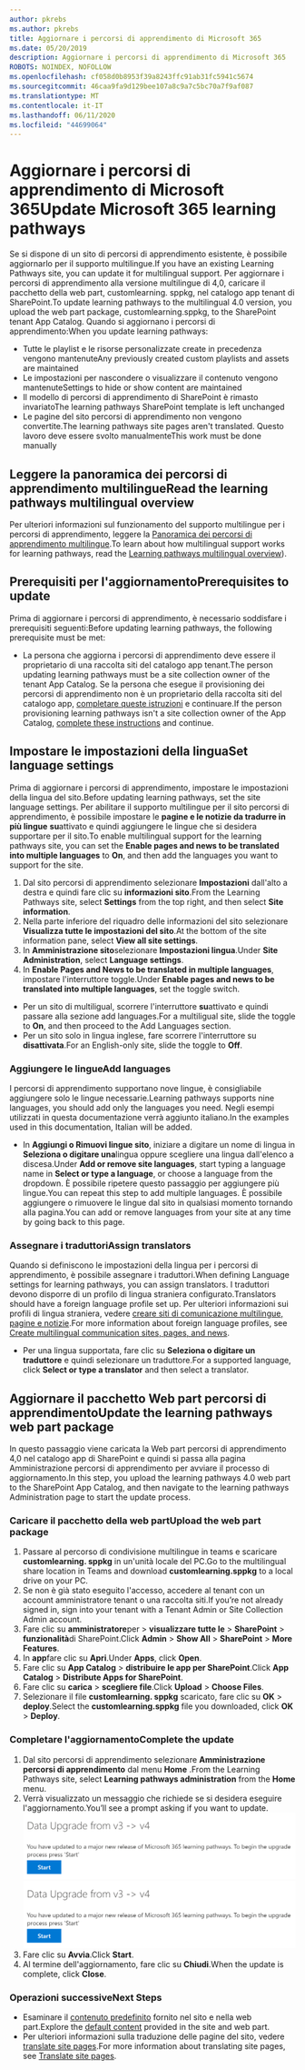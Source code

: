```yaml
---
author: pkrebs
ms.author: pkrebs
title: Aggiornare i percorsi di apprendimento di Microsoft 365
ms.date: 05/20/2019
description: Aggiornare i percorsi di apprendimento di Microsoft 365
ROBOTS: NOINDEX, NOFOLLOW
ms.openlocfilehash: cf058d0b8953f39a8243ffc91ab31fc5941c5674
ms.sourcegitcommit: 46caa9fa9d129bee107a8c9a7c5bc70a7f9af087
ms.translationtype: MT
ms.contentlocale: it-IT
ms.lasthandoff: 06/11/2020
ms.locfileid: "44699064"
---
```

# <a name="update-microsoft-365-learning-pathways"></a><span data-ttu-id="930e8-103">Aggiornare i percorsi di apprendimento di Microsoft 365</span><span class="sxs-lookup"><span data-stu-id="930e8-103">Update Microsoft 365 learning pathways</span></span>
<span data-ttu-id="930e8-104">Se si dispone di un sito di percorsi di apprendimento esistente, è possibile aggiornarlo per il supporto multilingue.</span><span class="sxs-lookup"><span data-stu-id="930e8-104">If you have an existing Learning Pathways site, you can update it for multilingual support.</span></span> <span data-ttu-id="930e8-105">Per aggiornare i percorsi di apprendimento alla versione multilingue di 4,0, caricare il pacchetto della web part, customlearning. sppkg, nel catalogo app tenant di SharePoint.</span><span class="sxs-lookup"><span data-stu-id="930e8-105">To update learning pathways to the multilingual 4.0 version, you upload the web part package, customlearning.sppkg, to the SharePoint tenant App Catalog.</span></span> <span data-ttu-id="930e8-106">Quando si aggiornano i percorsi di apprendimento:</span><span class="sxs-lookup"><span data-stu-id="930e8-106">When you update learning pathways:</span></span>  

- <span data-ttu-id="930e8-107">Tutte le playlist e le risorse personalizzate create in precedenza vengono mantenute</span><span class="sxs-lookup"><span data-stu-id="930e8-107">Any previously created custom playlists and assets are maintained</span></span>
- <span data-ttu-id="930e8-108">Le impostazioni per nascondere o visualizzare il contenuto vengono mantenute</span><span class="sxs-lookup"><span data-stu-id="930e8-108">Settings to hide or show content are maintained</span></span>
- <span data-ttu-id="930e8-109">Il modello di percorsi di apprendimento di SharePoint è rimasto invariato</span><span class="sxs-lookup"><span data-stu-id="930e8-109">The learning pathways SharePoint template is left unchanged</span></span>
- <span data-ttu-id="930e8-110">Le pagine del sito percorsi di apprendimento non vengono convertite.</span><span class="sxs-lookup"><span data-stu-id="930e8-110">The learning pathways site pages aren't translated.</span></span> <span data-ttu-id="930e8-111">Questo lavoro deve essere svolto manualmente</span><span class="sxs-lookup"><span data-stu-id="930e8-111">This work must be done manually</span></span>

## <a name="read-the-learning-pathways-multilingual-overview"></a><span data-ttu-id="930e8-112">Leggere la panoramica dei percorsi di apprendimento multilingue</span><span class="sxs-lookup"><span data-stu-id="930e8-112">Read the learning pathways multilingual overview</span></span>
<span data-ttu-id="930e8-113">Per ulteriori informazioni sul funzionamento del supporto multilingue per i percorsi di apprendimento, leggere la [Panoramica dei percorsi di apprendimento multilingue](custom_overview_ml.md).</span><span class="sxs-lookup"><span data-stu-id="930e8-113">To learn about how multilingual support works for learning pathways, read the [Learning pathways multilingual overview](custom_overview_ml.md)).</span></span> 

## <a name="prerequisites-to-update"></a><span data-ttu-id="930e8-114">Prerequisiti per l'aggiornamento</span><span class="sxs-lookup"><span data-stu-id="930e8-114">Prerequisites to update</span></span>
<span data-ttu-id="930e8-115">Prima di aggiornare i percorsi di apprendimento, è necessario soddisfare i prerequisiti seguenti:</span><span class="sxs-lookup"><span data-stu-id="930e8-115">Before updating learning pathways, the following prerequisite must be met:</span></span>
- <span data-ttu-id="930e8-116">La persona che aggiorna i percorsi di apprendimento deve essere il proprietario di una raccolta siti del catalogo app tenant.</span><span class="sxs-lookup"><span data-stu-id="930e8-116">The person updating learning pathways must be a site collection owner of the tenant App Catalog.</span></span> <span data-ttu-id="930e8-117">Se la persona che esegue il provisioning dei percorsi di apprendimento non è un proprietario della raccolta siti del catalogo app, [completare queste istruzioni](addappadmin.md) e continuare.</span><span class="sxs-lookup"><span data-stu-id="930e8-117">If the person provisioning learning pathways isn't a site collection owner of the App Catalog, [complete these instructions](addappadmin.md) and continue.</span></span> 

## <a name="set-language-settings"></a><span data-ttu-id="930e8-118">Impostare le impostazioni della lingua</span><span class="sxs-lookup"><span data-stu-id="930e8-118">Set language settings</span></span> 
<span data-ttu-id="930e8-119">Prima di aggiornare i percorsi di apprendimento, impostare le impostazioni della lingua del sito.</span><span class="sxs-lookup"><span data-stu-id="930e8-119">Before updating learning pathways, set the site language settings.</span></span> <span data-ttu-id="930e8-120">Per abilitare il supporto multilingue per il sito percorsi di apprendimento, è possibile impostare le **pagine e le notizie da tradurre in più lingue** **su**attivato e quindi aggiungere le lingue che si desidera supportare per il sito.</span><span class="sxs-lookup"><span data-stu-id="930e8-120">To enable multilingual support for the learning pathways site, you can set the **Enable pages and news to be translated into multiple languages** to **On**, and then add the languages you want to support for the site.</span></span>
1.  <span data-ttu-id="930e8-121">Dal sito percorsi di apprendimento selezionare **Impostazioni** dall'alto a destra e quindi fare clic su **informazioni sito**.</span><span class="sxs-lookup"><span data-stu-id="930e8-121">From the Learning Pathways site, select **Settings** from the top right, and then select **Site information**.</span></span>
2.  <span data-ttu-id="930e8-122">Nella parte inferiore del riquadro delle informazioni del sito selezionare **Visualizza tutte le impostazioni del sito**.</span><span class="sxs-lookup"><span data-stu-id="930e8-122">At the bottom of the site information pane, select **View all site settings**.</span></span>
3.  <span data-ttu-id="930e8-123">In **Amministrazione sito**selezionare **Impostazioni lingua**.</span><span class="sxs-lookup"><span data-stu-id="930e8-123">Under **Site Administration**, select **Language settings**.</span></span>
4.  <span data-ttu-id="930e8-124">In **Enable Pages and News to be translated in multiple languages**, impostare l'interruttore toggle.</span><span class="sxs-lookup"><span data-stu-id="930e8-124">Under **Enable pages and news to be translated into multiple languages**, set the toggle switch.</span></span> 
- <span data-ttu-id="930e8-125">Per un sito di multiligual, scorrere l'interruttore **su**attivato e quindi passare alla sezione add languages.</span><span class="sxs-lookup"><span data-stu-id="930e8-125">For a multiligual site, slide the toggle to **On**, and then proceed to the Add Languages section.</span></span> 
- <span data-ttu-id="930e8-126">Per un sito solo in lingua inglese, fare scorrere l'interruttore su **disattivata**.</span><span class="sxs-lookup"><span data-stu-id="930e8-126">For an English-only site, slide the toggle to **Off**.</span></span>

### <a name="add-languages"></a><span data-ttu-id="930e8-127">Aggiungere le lingue</span><span class="sxs-lookup"><span data-stu-id="930e8-127">Add languages</span></span>
<span data-ttu-id="930e8-128">I percorsi di apprendimento supportano nove lingue, è consigliabile aggiungere solo le lingue necessarie.</span><span class="sxs-lookup"><span data-stu-id="930e8-128">Learning pathways supports nine languages, you should add only the languages you need.</span></span> <span data-ttu-id="930e8-129">Negli esempi utilizzati in questa documentazione verrà aggiunto italiano.</span><span class="sxs-lookup"><span data-stu-id="930e8-129">In the examples used in this documentation, Italian will be added.</span></span> 
- <span data-ttu-id="930e8-130">In **Aggiungi o Rimuovi lingue sito**, iniziare a digitare un nome di lingua in **Seleziona o digitare una**lingua oppure scegliere una lingua dall'elenco a discesa.</span><span class="sxs-lookup"><span data-stu-id="930e8-130">Under **Add or remove site languages**, start typing a language name in **Select or type a language**, or choose a language from the dropdown.</span></span> <span data-ttu-id="930e8-131">È possibile ripetere questo passaggio per aggiungere più lingue.</span><span class="sxs-lookup"><span data-stu-id="930e8-131">You can repeat this step to add multiple languages.</span></span> <span data-ttu-id="930e8-132">È possibile aggiungere o rimuovere le lingue dal sito in qualsiasi momento tornando alla pagina.</span><span class="sxs-lookup"><span data-stu-id="930e8-132">You can add or remove languages from your site at any time by going back to this page.</span></span>
 
### <a name="assign-translators"></a><span data-ttu-id="930e8-133">Assegnare i traduttori</span><span class="sxs-lookup"><span data-stu-id="930e8-133">Assign translators</span></span>
<span data-ttu-id="930e8-134">Quando si definiscono le impostazioni della lingua per i percorsi di apprendimento, è possibile assegnare i traduttori.</span><span class="sxs-lookup"><span data-stu-id="930e8-134">When defining Language settings for learning pathways, you can assign translators.</span></span> <span data-ttu-id="930e8-135">I traduttori devono disporre di un profilo di lingua straniera configurato.</span><span class="sxs-lookup"><span data-stu-id="930e8-135">Translators should have a foreign language profile set up.</span></span> <span data-ttu-id="930e8-136">Per ulteriori informazioni sui profili di lingua straniera, vedere [creare siti di comunicazione multilingue, pagine e notizie](https://support.office.com/en-us/article/2bb7d610-5453-41c6-a0e8-6f40b3ed750c).</span><span class="sxs-lookup"><span data-stu-id="930e8-136">For more information about foreign language profiles, see [Create multilingual communication sites, pages, and news](https://support.office.com/en-us/article/2bb7d610-5453-41c6-a0e8-6f40b3ed750c).</span></span>  
- <span data-ttu-id="930e8-137">Per una lingua supportata, fare clic su **Seleziona o digitare un traduttore** e quindi selezionare un traduttore.</span><span class="sxs-lookup"><span data-stu-id="930e8-137">For a supported language, click **Select or type a translator** and then select a translator.</span></span> 

## <a name="update-the-learning-pathways-web-part-package"></a><span data-ttu-id="930e8-138">Aggiornare il pacchetto Web part percorsi di apprendimento</span><span class="sxs-lookup"><span data-stu-id="930e8-138">Update the learning pathways web part package</span></span>
<span data-ttu-id="930e8-139">In questo passaggio viene caricata la Web part percorsi di apprendimento 4,0 nel catalogo app di SharePoint e quindi si passa alla pagina Amministrazione percorsi di apprendimento per avviare il processo di aggiornamento.</span><span class="sxs-lookup"><span data-stu-id="930e8-139">In this step, you upload the learning pathways 4.0 web part to the SharePoint App Catalog, and then navigate to the learning pathways Administration page to start the update process.</span></span>

### <a name="upload-the-web-part-package"></a><span data-ttu-id="930e8-140">Caricare il pacchetto della web part</span><span class="sxs-lookup"><span data-stu-id="930e8-140">Upload the web part package</span></span>
1.  <span data-ttu-id="930e8-141">Passare al percorso di condivisione multilingue in teams e scaricare **customlearning. sppkg** in un'unità locale del PC.</span><span class="sxs-lookup"><span data-stu-id="930e8-141">Go to the multilingual share location in Teams and download **customlearning.sppkg** to a local drive on your PC.</span></span> 
2.  <span data-ttu-id="930e8-142">Se non è già stato eseguito l'accesso, accedere al tenant con un account amministratore tenant o una raccolta siti.</span><span class="sxs-lookup"><span data-stu-id="930e8-142">If you’re not already signed in, sign into your tenant with a Tenant Admin or Site Collection Admin account.</span></span> 
3.  <span data-ttu-id="930e8-143">Fare clic su **amministratore**per  >  **visualizzare tutte le**  >  **SharePoint**  >  **funzionalità**di SharePoint.</span><span class="sxs-lookup"><span data-stu-id="930e8-143">Click **Admin** > **Show All** > **SharePoint** > **More Features**.</span></span> 
4.  <span data-ttu-id="930e8-144">In **app**fare clic su **Apri**.</span><span class="sxs-lookup"><span data-stu-id="930e8-144">Under **Apps**, click **Open**.</span></span> 
5.  <span data-ttu-id="930e8-145">Fare clic su **App Catalog**  >  **distribuire le app per SharePoint**.</span><span class="sxs-lookup"><span data-stu-id="930e8-145">Click **App Catalog** > **Distribute Apps for SharePoint**.</span></span> 
6.  <span data-ttu-id="930e8-146">Fare clic su **carica**  >  **scegliere file**.</span><span class="sxs-lookup"><span data-stu-id="930e8-146">Click **Upload** > **Choose Files**.</span></span> 
7.  <span data-ttu-id="930e8-147">Selezionare il file **customlearning. sppkg** scaricato, fare clic su **OK**  >  **deploy**.</span><span class="sxs-lookup"><span data-stu-id="930e8-147">Select the **customlearning.sppkg** file you downloaded, click **OK** > **Deploy**.</span></span> 

### <a name="complete-the-update"></a><span data-ttu-id="930e8-148">Completare l'aggiornamento</span><span class="sxs-lookup"><span data-stu-id="930e8-148">Complete the update</span></span>
1.  <span data-ttu-id="930e8-149">Dal sito percorsi di apprendimento selezionare **Amministrazione percorsi di apprendimento** dal menu **Home** .</span><span class="sxs-lookup"><span data-stu-id="930e8-149">From the Learning Pathways site, select **Learning pathways administration** from the **Home** menu.</span></span> 
2.  <span data-ttu-id="930e8-150">Verrà visualizzato un messaggio che richiede se si desidera eseguire l'aggiornamento.</span><span class="sxs-lookup"><span data-stu-id="930e8-150">You’ll see a prompt asking if you want to update.</span></span> 
<span data-ttu-id="930e8-151">![custom_update_adminprompt_ml.png](media/custom_update_adminprompt_ml.png)</span><span class="sxs-lookup"><span data-stu-id="930e8-151">![custom_update_adminprompt_ml.png](media/custom_update_adminprompt_ml.png)</span></span>
3.  <span data-ttu-id="930e8-152">Fare clic su **Avvia**.</span><span class="sxs-lookup"><span data-stu-id="930e8-152">Click **Start**.</span></span> 
4. <span data-ttu-id="930e8-153">Al termine dell'aggiornamento, fare clic su **Chiudi**.</span><span class="sxs-lookup"><span data-stu-id="930e8-153">When the update is complete, click **Close**.</span></span> 

### <a name="next-steps"></a><span data-ttu-id="930e8-154">Operazioni successive</span><span class="sxs-lookup"><span data-stu-id="930e8-154">Next Steps</span></span>
- <span data-ttu-id="930e8-155">Esaminare il [contenuto predefinito](custom_exploresite.md) fornito nel sito e nella web part.</span><span class="sxs-lookup"><span data-stu-id="930e8-155">Explore the [default content](custom_exploresite.md) provided in the site and web part.</span></span>
- <span data-ttu-id="930e8-156">Per ulteriori informazioni sulla traduzione delle pagine del sito, vedere [translate site pages](custom_translate_page_ml.md).</span><span class="sxs-lookup"><span data-stu-id="930e8-156">For more information about translating site pages, see [Translate site pages](custom_translate_page_ml.md).</span></span> 

